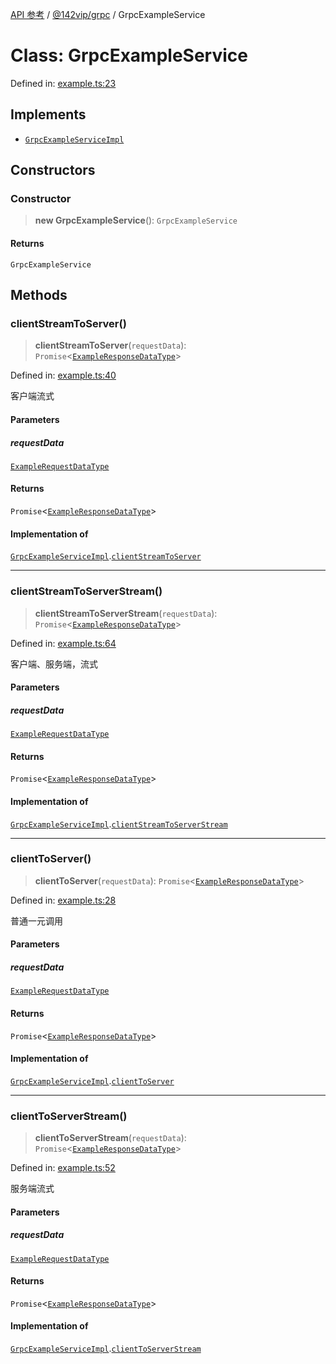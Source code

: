 [API 参考](../../../index.md) / [@142vip/grpc](../index.md) / GrpcExampleService

# Class: GrpcExampleService

Defined in: [example.ts:23](https://github.com/142vip/core-x/blob/15d5bc9ef4bece78c0e60bdf074a2d245f625100/packages/grpc/src/example.ts#L23)

## Implements

- [`GrpcExampleServiceImpl`](../interfaces/GrpcExampleServiceImpl.md)

## Constructors

### Constructor

> **new GrpcExampleService**(): `GrpcExampleService`

#### Returns

`GrpcExampleService`

## Methods

### clientStreamToServer()

> **clientStreamToServer**(`requestData`): `Promise`\<[`ExampleResponseDataType`](../interfaces/ExampleResponseDataType.md)\>

Defined in: [example.ts:40](https://github.com/142vip/core-x/blob/15d5bc9ef4bece78c0e60bdf074a2d245f625100/packages/grpc/src/example.ts#L40)

客户端流式

#### Parameters

##### requestData

[`ExampleRequestDataType`](../interfaces/ExampleRequestDataType.md)

#### Returns

`Promise`\<[`ExampleResponseDataType`](../interfaces/ExampleResponseDataType.md)\>

#### Implementation of

[`GrpcExampleServiceImpl`](../interfaces/GrpcExampleServiceImpl.md).[`clientStreamToServer`](../interfaces/GrpcExampleServiceImpl.md#clientstreamtoserver)

***

### clientStreamToServerStream()

> **clientStreamToServerStream**(`requestData`): `Promise`\<[`ExampleResponseDataType`](../interfaces/ExampleResponseDataType.md)\>

Defined in: [example.ts:64](https://github.com/142vip/core-x/blob/15d5bc9ef4bece78c0e60bdf074a2d245f625100/packages/grpc/src/example.ts#L64)

客户端、服务端，流式

#### Parameters

##### requestData

[`ExampleRequestDataType`](../interfaces/ExampleRequestDataType.md)

#### Returns

`Promise`\<[`ExampleResponseDataType`](../interfaces/ExampleResponseDataType.md)\>

#### Implementation of

[`GrpcExampleServiceImpl`](../interfaces/GrpcExampleServiceImpl.md).[`clientStreamToServerStream`](../interfaces/GrpcExampleServiceImpl.md#clientstreamtoserverstream)

***

### clientToServer()

> **clientToServer**(`requestData`): `Promise`\<[`ExampleResponseDataType`](../interfaces/ExampleResponseDataType.md)\>

Defined in: [example.ts:28](https://github.com/142vip/core-x/blob/15d5bc9ef4bece78c0e60bdf074a2d245f625100/packages/grpc/src/example.ts#L28)

普通一元调用

#### Parameters

##### requestData

[`ExampleRequestDataType`](../interfaces/ExampleRequestDataType.md)

#### Returns

`Promise`\<[`ExampleResponseDataType`](../interfaces/ExampleResponseDataType.md)\>

#### Implementation of

[`GrpcExampleServiceImpl`](../interfaces/GrpcExampleServiceImpl.md).[`clientToServer`](../interfaces/GrpcExampleServiceImpl.md#clienttoserver)

***

### clientToServerStream()

> **clientToServerStream**(`requestData`): `Promise`\<[`ExampleResponseDataType`](../interfaces/ExampleResponseDataType.md)\>

Defined in: [example.ts:52](https://github.com/142vip/core-x/blob/15d5bc9ef4bece78c0e60bdf074a2d245f625100/packages/grpc/src/example.ts#L52)

服务端流式

#### Parameters

##### requestData

[`ExampleRequestDataType`](../interfaces/ExampleRequestDataType.md)

#### Returns

`Promise`\<[`ExampleResponseDataType`](../interfaces/ExampleResponseDataType.md)\>

#### Implementation of

[`GrpcExampleServiceImpl`](../interfaces/GrpcExampleServiceImpl.md).[`clientToServerStream`](../interfaces/GrpcExampleServiceImpl.md#clienttoserverstream)
